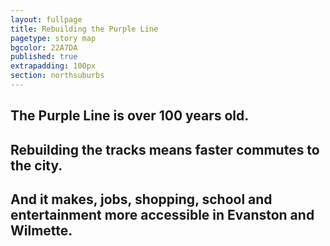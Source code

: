 ```yaml
---
layout: fullpage
title: Rebuilding the Purple Line
pagetype: story map
bgcolor: 22A7DA
published: true
extrapadding: 100px
section: northsuburbs
---
```


## The Purple Line is over 100 years old. 

## Rebuilding the tracks means faster commutes to the city. 

## And it makes, jobs, shopping, school and entertainment more accessible in Evanston and Wilmette. 